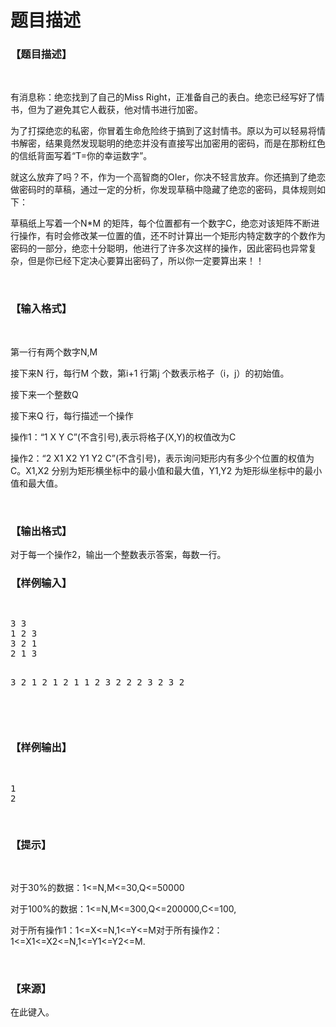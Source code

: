 # 题目描述


<h3>
【题目描述】
</h3>
<p>
<br/>
</p>
<p>
有消息称：绝恋找到了自己的Miss Right，正准备自己的表白。绝恋已经写好了情书，但为了避免其它人截获，他对情书进行加密。
</p>
<p>
为了打探绝恋的私密，你冒着生命危险终于搞到了这封情书。原以为可以轻易将情书解密，结果竟然发现聪明的绝恋并没有直接写出加密用的密码，而是在那粉红色的信纸背面写着“T=你的幸运数字”。
</p>
<p>
就这么放弃了吗？不，作为一个高智商的OIer，你决不轻言放弃。你还搞到了绝恋做密码时的草稿，通过一定的分析，你发现草稿中隐藏了绝恋的密码，具体规则如下：
</p>
<p>
草稿纸上写着一个N*M 的矩阵，每个位置都有一个数字C，绝恋对该矩阵不断进行操作，有时会修改某一位置的值，还不时计算出一个矩形内特定数字的个数作为密码的一部分，绝恋十分聪明，他进行了许多次这样的操作，因此密码也异常复杂，但是你已经下定决心要算出密码了，所以你一定要算出来！！
</p>
<p>
<br/>
</p>
<h3>
【输入格式】
</h3>
<p>
<br/>
</p>
<p>
第一行有两个数字N,M
</p>
<p>
接下来N 行，每行M 个数，第i+1 行第j 个数表示格子（i，j）的初始值。
</p>
<p>
接下来一个整数Q
</p>
<p>
接下来Q 行，每行描述一个操作
</p>
<p>
操作1：“1 X Y C”(不含引号),表示将格子(X,Y)的权值改为C
</p>
<p>
操作2：“2 X1 X2 Y1 Y2 C”(不含引号)，表示询问矩形内有多少个位置的权值为C。X1,X2 分别为矩形横坐标中的最小值和最大值，Y1,Y2 为矩形纵坐标中的最小值和最大值。
</p>
<p>
<br/>
</p>
<h3>
【输出格式】
</h3>
<p>
对于每一个操作2，输出一个整数表示答案，每数一行。
</p>
<h3>
【样例输入】
</h3>
<pre><p>
3 3
1 2 3
3 2 1
2 1 3

3
2 1 2 1 2 1
1 2 3 2
2 2 3 2 3 2
</p>
</pre>
<h3>
【样例输出】
</h3>
<pre><p>
1
2
</p>
</pre>
<h3>
【提示】
</h3>
<p>
<br/>
</p>
<p>
对于30%的数据：1&lt;=N,M&lt;=30,Q&lt;=50000
</p>
<p>
对于100%的数据：1&lt;=N,M&lt;=300,Q&lt;=200000,C&lt;=100,
</p>
<p>
对于所有操作1：1&lt;=X&lt;=N,1&lt;=Y&lt;=M对于所有操作2：1&lt;=X1&lt;=X2&lt;=N,1&lt;=Y1&lt;=Y2&lt;=M.
</p>
<p>
<br/>
</p>
<h3>
【来源】
</h3>
<p>
在此键入。
</p>
